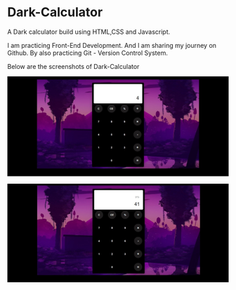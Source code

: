 # Dark-Calculator

A Dark calculator build using HTML,CSS and Javascript.

I am practicing Front-End Development. And I am sharing my journey on Github. By also practicing Git - Version Control System.

Below are the screenshots of Dark-Calculator

![screenshot](https://github.com/chiraganand9/Dark-Calculator/blob/master/images/Dark%20calulator%20(1).jpg)

![2ns screeenshot](https://github.com/chiraganand9/Dark-Calculator/blob/master/images/Dark%20calulator%20(2).jpg)
